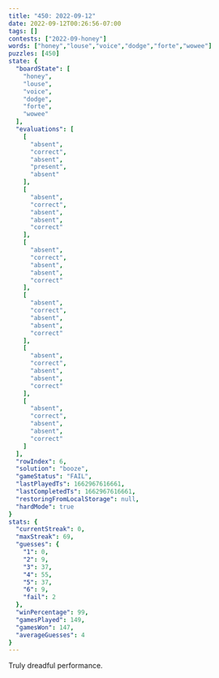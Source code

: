 ```yaml
---
title: "450: 2022-09-12"
date: 2022-09-12T00:26:56-07:00
tags: []
contests: ["2022-09-honey"]
words: ["honey","louse","voice","dodge","forte","wowee"]
puzzles: [450]
state: {
  "boardState": [
    "honey",
    "louse",
    "voice",
    "dodge",
    "forte",
    "wowee"
  ],
  "evaluations": [
    [
      "absent",
      "correct",
      "absent",
      "present",
      "absent"
    ],
    [
      "absent",
      "correct",
      "absent",
      "absent",
      "correct"
    ],
    [
      "absent",
      "correct",
      "absent",
      "absent",
      "correct"
    ],
    [
      "absent",
      "correct",
      "absent",
      "absent",
      "correct"
    ],
    [
      "absent",
      "correct",
      "absent",
      "absent",
      "correct"
    ],
    [
      "absent",
      "correct",
      "absent",
      "absent",
      "correct"
    ]
  ],
  "rowIndex": 6,
  "solution": "booze",
  "gameStatus": "FAIL",
  "lastPlayedTs": 1662967616661,
  "lastCompletedTs": 1662967616661,
  "restoringFromLocalStorage": null,
  "hardMode": true
}
stats: {
  "currentStreak": 0,
  "maxStreak": 69,
  "guesses": {
    "1": 0,
    "2": 9,
    "3": 37,
    "4": 55,
    "5": 37,
    "6": 9,
    "fail": 2
  },
  "winPercentage": 99,
  "gamesPlayed": 149,
  "gamesWon": 147,
  "averageGuesses": 4
}
---
```


<!-- more -->
Truly dreadful performance.
